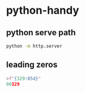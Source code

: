 # python-handy
## python serve path
```bash
python -m http.server
```
## leading zeros
```python
>f"{329:05d}"
00329
```
